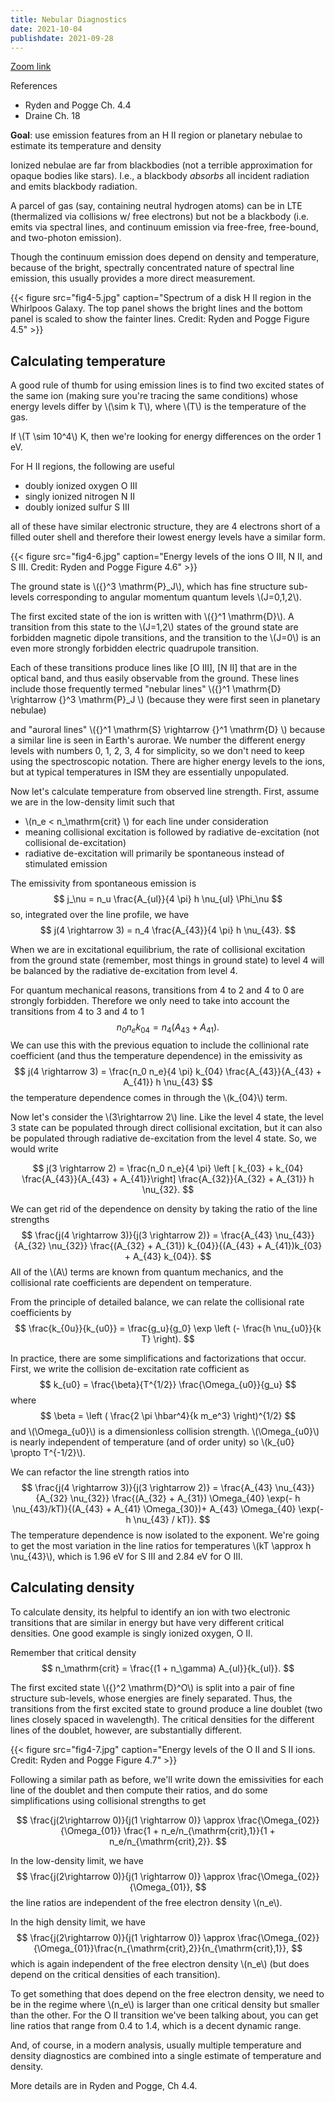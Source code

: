 ```yaml
---
title: Nebular Diagnostics
date: 2021-10-04
publishdate: 2021-09-28
---
```


[Zoom link](https://psu.mediaspace.kaltura.com/media/Astro+542A+Lecture+Oct+4/1_y8cn2wz4)

References
* Ryden and Pogge Ch. 4.4
* Draine Ch. 18

**Goal**: use emission features from an H II region or planetary nebulae to estimate its temperature and density

Ionized nebulae are far from blackbodies (not a terrible approximation for opaque bodies like stars). I.e., a blackbody *absorbs* all incident radiation and emits blackbody radiation. 

A parcel of gas (say, containing neutral hydrogen atoms) can be in LTE (thermalized via collisions w/ free electrons) but not be a blackbody (i.e. emits via spectral lines, and continuum emission via free-free, free-bound, and two-photon emission).

Though the continuum emission does depend on density and temperature, because of the bright, spectrally concentrated nature of spectral line emission, this usually provides a more direct measurement.

{{< figure src="fig4-5.jpg" caption="Spectrum of a disk H II region in the Whirlpoos Galaxy. The top panel shows the bright lines and the bottom panel is scaled to show the fainter lines. Credit: Ryden and Pogge Figure 4.5" >}}

## Calculating temperature

A good rule of thumb for using emission lines is to find two excited states of the same ion (making sure you're tracing the same conditions) whose energy levels differ by \\(\sim k T\\), where \\(T\\) is the temperature of the gas.

If \\(T \sim 10^4\\) K, then we're looking for energy differences on the order 1 eV. 

For H II regions, the following are useful
* doubly ionized oxygen O III
* singly ionized nitrogen N II
* doubly ionized sulfur S III

all of these have similar electronic structure, they are 4 electrons short of a filled outer shell and therefore their lowest energy levels have a similar form. 

{{< figure src="fig4-6.jpg" caption="Energy levels of the ions O III, N II, and S III. Credit: Ryden and Pogge Figure 4.6" >}}

The ground state is \\({}^3 \mathrm{P}_J\\), which has fine structure sub-levels corresponding to angular momentum quantum levels \\(J=0,1,2\\). 

The first excited state of the ion is written with \\({}^1 \mathrm{D}\\). A transition from this state to the \\(J=1,2\\) states of the ground state are forbidden magnetic dipole transitions, and the transition to the \\(J=0\\) is an even more strongly forbidden electric quadrupole transition.

Each of these transitions produce lines like [O III], [N II] that are in the optical band, and thus easily observable from the ground. These lines include those frequently termed "nebular lines" \\({}^1 \mathrm{D} \rightarrow {}^3 \mathrm{P}_J \\) (because they were first seen in planetary nebulae) 

and "auroral lines" \\({}^1 \mathrm{S} \rightarrow {}^1 \mathrm{D} \\)  because a similar line is seen in Earth's aurorae. We number the different energy levels with numbers 0, 1, 2, 3, 4 for simplicity, so we don't need to keep using the spectroscopic notation. There are higher energy levels to the ions, but at typical temperatures in ISM they are essentially unpopulated.


Now let's calculate temperature from observed line strength. First, assume we are in the low-density limit such that
* \\(n_e < n_\mathrm{crit} \\) for each line under consideration
* meaning collisional excitation is followed by radiative de-excitation (not collisional de-excitation)
* radiative de-excitation will primarily be spontaneous instead of stimulated emission

The emissivity from spontaneous emission is 
$$
j_\nu = n_u \frac{A_{ul}}{4 \pi} h \nu_{ul} \Phi_\nu
$$
so, integrated over the line profile, we have 
$$
j(4 \rightarrow 3) = n_4 \frac{A_{43}}{4 \pi} h \nu_{43}.
$$

When we are in excitational equilibrium, the rate of collisional excitation from the ground state (remember, most things in ground state) to level 4 will be balanced by the radiative de-excitation from level 4.

For quantum mechanical reasons, transitions from 4 to 2 and 4 to 0 are strongly forbidden. Therefore we only need to take into account the transitions from 4 to 3 and 4 to 1
$$
n_0 n_e k_{04} = n_4 (A_{43} + A_{41}).
$$
We can use this with the previous equation to include the collinional rate coefficient (and thus the temperature dependence) in the emissivity as 
$$
j(4 \rightarrow 3) = \frac{n_0 n_e}{4 \pi} k_{04} \frac{A_{43}}{A_{43} + A_{41}} h \nu_{43}
$$
the temperature dependence comes in through the \\(k_{04}\\) term.

Now let's consider the \\(3\rightarrow 2\\) line. Like the level 4 state, the level 3 state can be populated through direct collisional excitation, but it can also be populated through radiative de-excitation from the level 4 state. So, we would write

$$
j(3 \rightarrow 2) = \frac{n_0 n_e}{4 \pi} \left [ k_{03} + k_{04} \frac{A_{43}}{A_{43} + A_{41}}\right] \frac{A_{32}}{A_{32} + A_{31}} h \nu_{32}.
$$

We can get rid of the dependence on density by taking the ratio of the line strengths
$$
\frac{j(4 \rightarrow 3)}{j(3 \rightarrow 2)} = \frac{A_{43} \nu_{43}}{A_{32} \nu_{32}} \frac{(A_{32} + A_{31}) k_{04}}{(A_{43} + A_{41})k_{03} + A_{43} k_{04}}.
$$ 
All of the \\(A\\) terms are known from quantum mechanics, and the collisional rate coefficients are dependent on temperature. 

From the principle of detailed balance, we can relate the collisional rate coefficients by 
$$
\frac{k_{0u}}{k_{u0}} = \frac{g_u}{g_0} \exp \left (- \frac{h \nu_{u0}}{k T} \right).
$$

In practice, there are some simplifications and factorizations that occur. First, we write the collision de-excitation rate cofficient as 
$$
k_{u0} = \frac{\beta}{T^{1/2}} \frac{\Omega_{u0}}{g_u}
$$
where
$$
\beta = \left ( \frac{2 \pi \hbar^4}{k m_e^3} \right)^{1/2}
$$
and \\(\Omega_{u0}\\) is a dimensionless collision strength. \\(\Omega_{u0}\\) is nearly independent of temperature (and of order unity) so \\(k_{u0} \propto T^{-1/2}\\).

We can refactor the line strength ratios into
$$
\frac{j(4 \rightarrow 3)}{j(3 \rightarrow 2)} = \frac{A_{43} \nu_{43}}{A_{32} \nu_{32}} \frac{(A_{32} + A_{31}) \Omega_{40} \exp(- h \nu_{43}/kT)}{(A_{43} + A_{41} \Omega_{30})+ A_{43} \Omega_{40} \exp(- h \nu_{43} / kT)}.
$$
The temperature dependence is now isolated to the exponent. We're going to get the most variation in the line ratios for temperatures \\(kT \approx h \nu_{43}\\), which is 1.96 eV for S III and 2.84 eV for O III.

## Calculating density

To calculate density, its helpful to identify an ion with two electronic transitions that are similar in energy but have very different critical densities. One good example is singly ionized oxygen, O II.

Remember that critical density 
$$
n_\mathrm{crit} = \frac{(1 + n_\gamma) A_{ul}}{k_{ul}}.
$$

The first excited state \\({}^2 \mathrm{D}^O\\) is split into a pair of fine structure sub-levels, whose energies are finely separated. Thus, the transitions from the first excited state to ground produce a line doublet (two lines closely spaced in wavelength). The critical densities for the different lines of the doublet, however, are substantially different.

{{< figure src="fig4-7.jpg" caption="Energy levels of the O II and S II ions. Credit: Ryden and Pogge Figure 4.7" >}}

Following a similar path as before, we'll write down the emissivities for each line of the doublet and then compute their ratios, and do some simplifications using collisional strengths to get

$$
\frac{j(2\rightarrow 0)}{j(1 \rightarrow 0)} \approx \frac{\Omega_{02}}{\Omega_{01}} \frac{1 + n_e/n_{\mathrm{crit},1}}{1 + n_e/n_{\mathrm{crit},2}}.
$$

In the low-density limit, we have 
$$
\frac{j(2\rightarrow 0)}{j(1 \rightarrow 0)} \approx \frac{\Omega_{02}}{\Omega_{01}},
$$
the line ratios are independent of the free electron density \\(n_e\\).

In the high density limit, we have 
$$
\frac{j(2\rightarrow 0)}{j(1 \rightarrow 0)} \approx \frac{\Omega_{02}}{\Omega_{01}}\frac{n_{\mathrm{crit},2}}{n_{\mathrm{crit},1}},
$$
which is again independent of the free electron density \\(n_e\\) (but does depend on the critical densities of each transition).

To get something that does depend on the free electron density, we need to be in the regime where \\(n_e\\) is larger than one critical density but smaller than the other. For the O II transition we've been talking about, you can get line ratios that range from 0.4 to 1.4, which is a decent dynamic range.

And, of course, in a modern analysis, usually multiple temperature and density diagnostics are combined into a single estimate of temperature and density.


More details are in Ryden and Pogge, Ch 4.4.
